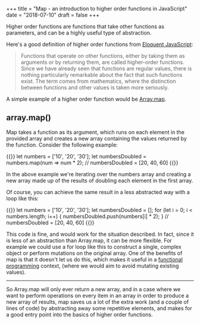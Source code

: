+++
title = "Map - an introduction to higher order functions in JavaScript"
date = "2018-07-10"
draft = false
+++

Higher order functions are functions that take other functions as parameters, and can be a highly useful type of abstraction.

Here's a good definition of higher order functions from [Eloquent JavaScript](https://eloquentjavascript.net/05_higher_order.html):

>Functions that operate on other functions, either by taking them as arguments or by returning them, are called higher-order functions. Since we have already seen that functions are regular values, there is nothing particularly remarkable about the fact that such functions exist. The term comes from mathematics, where the distinction between functions and other values is taken more seriously.

A simple example of a higher order function would be [Array.map](https://developer.mozilla.org/en-US/docs/Web/JavaScript/Reference/Global_Objects/Array/map).

## array.map()

Map takes a function as its argument, which runs on each element in the provided array and creates a new array containing the values returned by the function. Consider the following example:

{{<highlight js>}}
let numbers = ['10', '20', '30'];
let numbersDoubled = numbers.map(num => num * 2);
// numbersDoubled = [20, 40, 60]
{{</highlight>}}

In the above example we're iterating over the numbers array and creating a new array made up of the results of doubling each element in the first array.

Of course, you can achieve the same result in a less abstracted way with a loop like this:

{{<highlight js>}}
let numbers = ['10', '20', '30'];
let numbersDoubled = [];
for (let i = 0; i < numbers.length; i++) {
  numbersDoubled.push(numbers[i] * 2);
}
// numbersDoubled = [20, 40, 60]
{{</highlight>}}

This code is fine, and would work for the situation described. In fact, since it is less of an abstraction than Array.map, it can be more flexible. For example we could use a for loop like this to construct a single, complex object or perform mutations on the original array. One of the benefits of map is that it doesn't let us do this, which makes it useful in a [functional programming](https://hackernoon.com/functional-programming-concepts-pure-functions-cafa2983f757) context, (where we would aim to avoid mutating existing values).

---

So Array.map will only ever return a new array, and in a case where we want to perform operations on every item in an array in order to produce a new array of results, map saves us a lot of the extra work (and a couple of lines of code) by abstracting away some repetitive elements, and makes for a good entry point into the basics of higher order functions.
